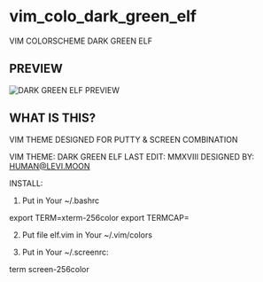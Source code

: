 # vim_colo_dark_green_elf
VIM COLORSCHEME DARK GREEN ELF


## PREVIEW

![DARK GREEN ELF PREVIEW](http://raw.githubusercontent.com/sasumutakahito/vim_colo_dark_green_elf/master/dark_green_elf.gi)

## WHAT IS THIS?

VIM THEME DESIGNED FOR PUTTY & SCREEN COMBINATION

VIM THEME:   DARK GREEN ELF
LAST EDIT:   MMXVIII
DESIGNED BY: HUMAN@LEVI.MOON

INSTALL:

1) Put in Your ~/.bashrc

export TERM=xterm-256color
export TERMCAP=

2) Put file elf.vim in Your ~/.vim/colors

3) Put in Your ~/.screenrc:

term screen-256color

